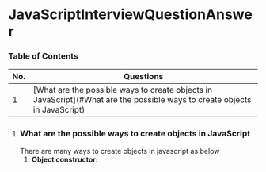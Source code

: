 # JavaScriptInterviewQuestionAnswer

### Table of Contents

| No. | Questions                                                                                                                 |
| --- | ------------------------------------------------------------------------------------------------------------------------- |
| 1   | [What are the possible ways to create objects in JavaScript](#What are the possible ways to create objects in JavaScript) |


1.  ### What are the possible ways to create objects in JavaScript
    There are many ways to create objects in javascript as below
    1.  **Object constructor:**
